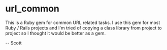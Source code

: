 # url_common

This is a Ruby gem for common URL related tasks.  I use this gem for most Ruby / Rails projects and I'm tried of copying a class library from project to project so I thought it would be better as a gem.

-- Scott
